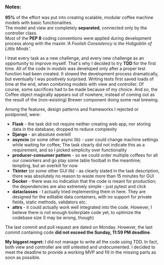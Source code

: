 ### Notes:
__95%__ of the effort was put into creating scalable, modular coffee machine models with basic functionalities.   
The model and view are completely __separated__, connected only by the controller class.   
Most of the __PEP 8__ coding conventions were applied during development process along with the maxim _'A Foolish Consistency is the Hobgoblin of Little Minds'_.   
   
I treat every task as a new challenge, and every new challenge as an opportunity to improve myself. 
That's why I decided to try __TDD__ for the first time. 
All of the code in _models_ was developed only after a proper test function had been created.
It slowed the development process dramatically, but eventually I was positively surprised. 
Writing tests first saved loads of time at the end, when combining models with view and controller.
Of course, some sacrifices had to be made because of my choice. And so, the Coffee object magically appears out of nowhere, instead of coming out as the result of the (non-existing) Brewer component doing some real brewing. 

Among the features, design patterns and frameworks I rejected or postponed, were:
 - __Flask__ - the task did not require neither creating web app, nor storing data in the database; dropped to reduce complexity
 - __Django__ - an absolute overkill
 - __asyncio__ (or some other async lib) - user could change machine settings while waiting for coffee; The task clearly did not indicate this as a requirement, and so I picked simplicity over functionality
 - __producer-consumer pattern__ - so we could order multiple coffees for all our coworkers and go play some table football in the meantime; tempting, but an overkill for now 
 - __Tkinter__ (or some other GUI lib) - as clearly stated in the task description, there was absolutely no reason to waste more than 15 minutes for GUI 
 - __Docker__ - there was no indication that the code is meant for production; the dependencies are also extremely simple - just pytest and click  
 - __dataclasses__ - I actually tried implementing them in here. They are designed for the editable data containers, with no support for private fields, static methods, validators etc.
 - __attrs__ - it could actually work well integrated into the code. However, I believe there is not enough boilerplate code yet, to optimize the codebase size (I may be wrong, though)
 
The last commit and pull request are dated on Monday. However, the last commit containing code __did not exceed the Sunday, 11:59 PM deadline__.

__My biggest regret:__ I did not manage to write all the code using TDD. In fact, both view and controller are still untested and undocumented. I decided to meet the deadline to provide a working MVP and fill in the missing parts as soon as possible. 

